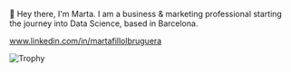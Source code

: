 👋 Hey there, I'm Marta. I am a business & marketing professional starting the journey into Data Science, based in Barcelona. 

www.linkedin.com/in/martafillolbruguera

![Trophy](https://github-profile-trophy.vercel.app/?username=yourusername&theme=onedark)
